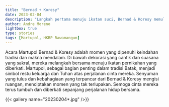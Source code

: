 ```yaml
---
title: "Bernad + Koresy"
date: 2023-02-04
description: "Langkah pertama menuju ikatan suci, Bernad & Koresy memulai perjalanan pernikahan mereka dengan penuh haru dalam acara Martupol yang indah dan penuh makna. Tradisi, doa, dan cinta menyatu menjadi awal yang penuh berkah untuk kisah mereka"
author: Andre Moreno
lightbox: true
type: stories
tags: [Martupol, HKBP Rawamangun]
---
```


Acara Martupol Bernad & Koresy adalah momen yang dipenuhi keindahan tradisi dan makna mendalam. Di bawah dekorasi yang cantik dan suasana yang sakral, mereka melangkah bersama menuju ikatan pernikahan yang diberkati. Martupol, sebagai bagian penting dalam tradisi Batak, menjadi simbol restu keluarga dan Tuhan atas perjalanan cinta mereka. Senyuman yang tulus dan kebahagiaan yang terpancar dari Bernad & Koresy mengisi ruangan, menciptakan momen yang tak terlupakan. Semoga cinta mereka terus tumbuh dan diberkati sepanjang perjalanan hidup bersama.

{{< gallery name="20230204*.jpg" />}}